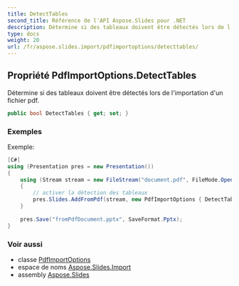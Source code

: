 ```yaml
---
title: DetectTables
second_title: Référence de l'API Aspose.Slides pour .NET
description: Détermine si des tableaux doivent être détectés lors de l'importation d'un fichier pdf.
type: docs
weight: 20
url: /fr/aspose.slides.import/pdfimportoptions/detecttables/
---
```


## Propriété PdfImportOptions.DetectTables

Détermine si des tableaux doivent être détectés lors de l'importation d'un fichier pdf.

```csharp
public bool DetectTables { get; set; }
```

### Exemples

Exemple:

```csharp
[C#]
using (Presentation pres = new Presentation())
{
    using (Stream stream = new FileStream("document.pdf", FileMode.Open, FileAccess.Read, FileShare.Read))
    {
        // activer la détection des tableaux
        pres.Slides.AddFromPdf(stream, new PdfImportOptions { DetectTables = true });
    }
    
    pres.Save("fromPdfDocument.pptx", SaveFormat.Pptx);
}
```

### Voir aussi

* classe [PdfImportOptions](../../pdfimportoptions)
* espace de noms [Aspose.Slides.Import](../../pdfimportoptions)
* assembly [Aspose.Slides](../../../)

<!-- NE PAS MODIFIER : généré par xmldocmd pour Aspose.Slides.dll -->